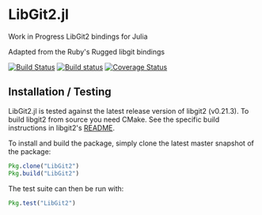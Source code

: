 # LibGit2.jl

Work in Progress LibGit2 bindings for Julia

Adapted from the Ruby's Rugged libgit bindings

[![Build Status](https://travis-ci.org/jakebolewski/LibGit2.jl.svg?branch=master)](https://travis-ci.org/jakebolewski/LibGit2.jl)
[![Build status](https://ci.appveyor.com/api/projects/status/t2pfbamvrps6v53t)](https://ci.appveyor.com/project/jakebolewski/libgit2-jl)
[![Coverage Status](https://img.shields.io/coveralls/jakebolewski/LibGit2.jl.svg)](https://coveralls.io/r/jakebolewski/LibGit2.jl)

## Installation / Testing
LibGit2.jl is tested against the latest release version of
libgit2 (v0.21.3).  To build libgit2 from source you need CMake.  See the
specific build instructions in libgit2's [README](https://github.com/libgit2/libgit2#building-libgit2---using-cmake).

To install and build the package, simply clone the latest master snapshot of the package:

```julia
Pkg.clone("LibGit2")
Pkg.build("LibGit2")
```

The test suite can then be run with:

```julia
Pkg.test("LibGit2")
```
